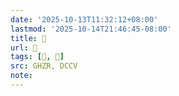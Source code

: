 ```yaml
---
date: '2025-10-13T11:32:12+08:00'
lastmod: '2025-10-14T21:46:45-08:00'
title: 󰬄
url: 󰬄
tags: [𧼨, 𧼨]
src: GHZR, DCCV
note:
---
```

